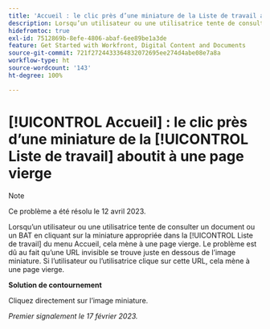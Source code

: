 ```yaml
---
title: 'Accueil : le clic près d’une miniature de la Liste de travail aboutit à une page vierge'
description: Lorsqu’un utilisateur ou une utilisatrice tente de consulter un document ou un BAT en cliquant sur la miniature appropriée dans la Liste de travail du menu Accueil, cela mène à une page vierge. Le problème est dû au fait qu’une URL invisible se trouve juste en dessous de l’image miniature. Si l’utilisateur ou l’utilisatrice clique sur cette URL, cela mène à une page vierge.
hidefromtoc: true
exl-id: 7512869b-8efe-4806-abaf-6ee89be1a3de
feature: Get Started with Workfront, Digital Content and Documents
source-git-commit: 721f2724433364832072695ee274d4abe08e7a8a
workflow-type: ht
source-wordcount: '143'
ht-degree: 100%

---
```


# [!UICONTROL Accueil] : le clic près d’une miniature de la [!UICONTROL Liste de travail] aboutit à une page vierge

>[!NOTE]
>
>Ce problème a été résolu le 12 avril 2023.

Lorsqu’un utilisateur ou une utilisatrice tente de consulter un document ou un BAT en cliquant sur la miniature appropriée dans la [!UICONTROL Liste de travail] du menu Accueil, cela mène à une page vierge. Le problème est dû au fait qu’une URL invisible se trouve juste en dessous de l’image miniature. Si l’utilisateur ou l’utilisatrice clique sur cette URL, cela mène à une page vierge.

**Solution de contournement**

Cliquez directement sur l’image miniature.

_Premier signalement le 17 février 2023._
